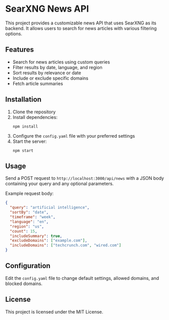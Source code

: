 # SearXNG News API

This project provides a customizable news API that uses SearXNG as its backend. It allows users to search for news articles with various filtering options.

## Features

- Search for news articles using custom queries
- Filter results by date, language, and region
- Sort results by relevance or date
- Include or exclude specific domains
- Fetch article summaries

## Installation

1. Clone the repository
2. Install dependencies:
   ```
   npm install
   ```
3. Configure the `config.yaml` file with your preferred settings
4. Start the server:
   ```
   npm start
   ```

## Usage

Send a POST request to `http://localhost:3000/api/news` with a JSON body containing your query and any optional parameters.

Example request body:

```json
{
  "query": "artificial intelligence",
  "sortBy": "date",
  "timeframe": "week",
  "language": "en",
  "region": "us",
  "count": 15,
  "includeSummary": true,
  "excludeDomains": ["example.com"],
  "includeDomains": ["techcrunch.com", "wired.com"]
}
```

## Configuration

Edit the `config.yaml` file to change default settings, allowed domains, and blocked domains.

## License

This project is licensed under the MIT License.
